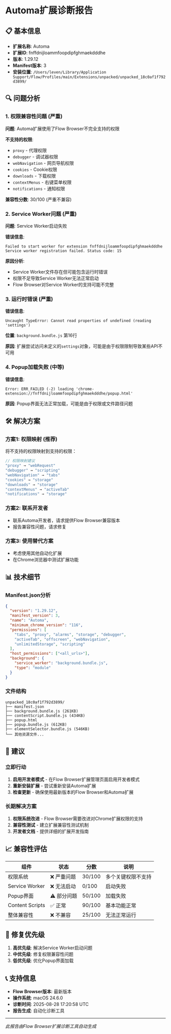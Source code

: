 # Automa扩展诊断报告

## 📋 基本信息
- **扩展名称**: Automa
- **扩展ID**: fnffdnijloammfoopdipfghmaekdddhe
- **版本**: 1.29.12
- **Manifest版本**: 3
- **安装位置**: `/Users/leven/Library/Application Support/Flow/Profiles/main/Extensions/unpacked/unpacked_18c0af1f792d3899/`

## 🔍 问题分析

### 1. 权限兼容性问题 (严重)
**问题**: Automa扩展使用了Flow Browser不完全支持的权限

**不支持的权限**:
- `proxy` - 代理权限
- `debugger` - 调试器权限  
- `webNavigation` - 网页导航权限
- `cookies` - Cookie权限
- `downloads` - 下载权限
- `contextMenus` - 右键菜单权限
- `notifications` - 通知权限

**兼容性分数**: 30/100 (严重不兼容)

### 2. Service Worker问题 (严重)
**问题**: Service Worker启动失败

**错误信息**:
```
Failed to start worker for extension fnffdnijloammfoopdipfghmaekdddhe
Service worker registration failed. Status code: 15
```

**原因分析**:
- Service Worker文件存在但可能包含运行时错误
- 权限不足导致Service Worker无法正常启动
- Flow Browser对Service Worker的支持可能不完整

### 3. 运行时错误 (严重)
**错误信息**:
```
Uncaught TypeError: Cannot read properties of undefined (reading 'settings')
```

**位置**: `background.bundle.js` 第16行

**原因**: 扩展尝试访问未定义的`settings`对象，可能是由于权限限制导致某些API不可用

### 4. Popup加载失败 (中等)
**错误信息**:
```
Error: ERR_FAILED (-2) loading 'chrome-extension://fnffdnijloammfoopdipfghmaekdddhe/popup.html'
```

**原因**: Popup界面无法正常加载，可能是由于权限或文件路径问题

## 🛠️ 解决方案

### 方案1: 权限映射 (推荐)
将不支持的权限映射到支持的权限：

```javascript
// 权限映射建议
"proxy" → "webRequest"
"debugger" → "scripting" 
"webNavigation" → "tabs"
"cookies" → "storage"
"downloads" → "storage"
"contextMenus" → "activeTab"
"notifications" → "storage"
```

### 方案2: 联系开发者
- 联系Automa开发者，请求提供Flow Browser兼容版本
- 报告兼容性问题，请求修复

### 方案3: 使用替代方案
- 考虑使用其他自动化扩展
- 在Chrome浏览器中测试扩展功能

## 📊 技术细节

### Manifest.json分析
```json
{
  "version": "1.29.12",
  "manifest_version": 3,
  "name": "Automa",
  "minimum_chrome_version": "116",
  "permissions": [
    "tabs", "proxy", "alarms", "storage", "debugger", 
    "activeTab", "offscreen", "webNavigation", 
    "unlimitedStorage", "scripting"
  ],
  "host_permissions": ["<all_urls>"],
  "background": {
    "service_worker": "background.bundle.js",
    "type": "module"
  }
}
```

### 文件结构
```
unpacked_18c0af1f792d3899/
├── manifest.json
├── background.bundle.js (261KB)
├── contentScript.bundle.js (434KB)
├── popup.html
├── popup.bundle.js (612KB)
├── elementSelector.bundle.js (546KB)
└── 其他资源文件...
```

## 🎯 建议

### 立即行动
1. **启用开发者模式** - 在Flow Browser扩展管理页面启用开发者模式
2. **重新安装扩展** - 尝试重新安装Automa扩展
3. **检查更新** - 确保使用最新版本的Flow Browser和Automa扩展

### 长期解决方案
1. **权限系统改进** - Flow Browser需要改进对Chrome扩展权限的支持
2. **兼容性测试** - 建立扩展兼容性测试机制
3. **开发者文档** - 提供详细的扩展开发指南

## 📈 兼容性评估

| 组件 | 状态 | 分数 | 说明 |
|------|------|------|------|
| 权限系统 | ❌ 严重问题 | 30/100 | 多个关键权限不支持 |
| Service Worker | ❌ 无法启动 | 0/100 | 启动失败 |
| Popup界面 | ⚠️ 部分问题 | 50/100 | 加载失败 |
| Content Scripts | ✅ 正常 | 90/100 | 基本功能正常 |
| 整体兼容性 | ❌ 不兼容 | 25/100 | 无法正常运行 |

## 🔧 修复优先级

1. **高优先级**: 解决Service Worker启动问题
2. **中优先级**: 修复权限兼容性问题  
3. **低优先级**: 优化Popup界面加载

## 📞 支持信息

- **Flow Browser版本**: 最新版本
- **操作系统**: macOS 24.6.0
- **诊断时间**: 2025-08-28 17:20:58 UTC
- **报告生成**: 自动化诊断工具

---

*此报告由Flow Browser扩展诊断工具自动生成*

